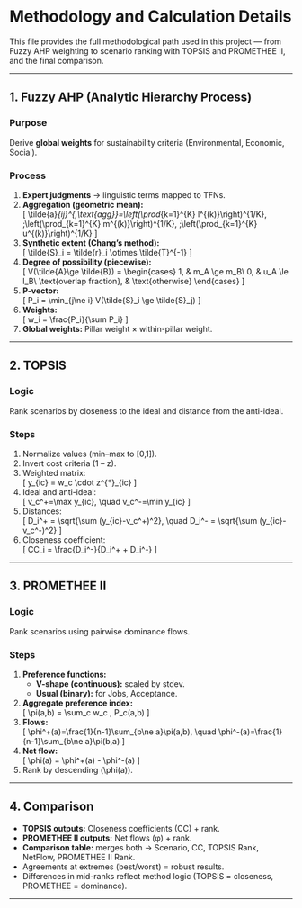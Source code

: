 # Methodology and Calculation Details

This file provides the full methodological path used in this project — from Fuzzy AHP weighting to scenario ranking with TOPSIS and PROMETHEE II, and the final comparison.  

---

## 1. Fuzzy AHP (Analytic Hierarchy Process)

### Purpose
Derive **global weights** for sustainability criteria (Environmental, Economic, Social).  

### Process
1. **Expert judgments** → linguistic terms mapped to TFNs.  
2. **Aggregation (geometric mean):**  
   \[
   \tilde{a}_{ij}^{\,\text{agg}}=\left(\prod_{k=1}^{K} l^{(k)}\right)^{1/K}, \;\left(\prod_{k=1}^{K} m^{(k)}\right)^{1/K}, \;\left(\prod_{k=1}^{K} u^{(k)}\right)^{1/K}
   \]
3. **Synthetic extent (Chang’s method):**  
   \[
   \tilde{S}_i = \tilde{r}_i \otimes \tilde{T}^{-1}
   \]
4. **Degree of possibility (piecewise):**  
   \[
   V(\tilde{A}\ge \tilde{B}) = 
   \begin{cases}
   1, & m_A \ge m_B\\
   0, & u_A \le l_B\\
   \text{overlap fraction}, & \text{otherwise}
   \end{cases}
   \]
5. **P-vector:**  
   \[
   P_i = \min_{j\ne i} V(\tilde{S}_i \ge \tilde{S}_j)
   \]
6. **Weights:**  
   \[
   w_i = \frac{P_i}{\sum P_i}
   \]
7. **Global weights:** Pillar weight × within-pillar weight.

---

## 2. TOPSIS

### Logic
Rank scenarios by closeness to the ideal and distance from the anti-ideal.

### Steps
1. Normalize values (min–max to [0,1]).  
2. Invert cost criteria (1 – z).  
3. Weighted matrix:  
   \[
   y_{ic} = w_c \cdot z^{*}_{ic}
   \]
4. Ideal and anti-ideal:  
   \[
   v_c^+=\max y_{ic}, \quad v_c^-=\min y_{ic}
   \]
5. Distances:  
   \[
   D_i^+ = \sqrt{\sum (y_{ic}-v_c^+)^2}, \quad D_i^- = \sqrt{\sum (y_{ic}-v_c^-)^2}
   \]
6. Closeness coefficient:  
   \[
   CC_i = \frac{D_i^-}{D_i^+ + D_i^-}
   \]

---

## 3. PROMETHEE II

### Logic
Rank scenarios using pairwise dominance flows.

### Steps
1. **Preference functions:**  
   - **V-shape (continuous):** scaled by stdev.  
   - **Usual (binary):** for Jobs, Acceptance.  
2. **Aggregate preference index:**  
   \[
   \pi(a,b) = \sum_c w_c \, P_c(a,b)
   \]
3. **Flows:**  
   \[
   \phi^+(a)=\frac{1}{n-1}\sum_{b\ne a}\pi(a,b), \quad
   \phi^-(a)=\frac{1}{n-1}\sum_{b\ne a}\pi(b,a)
   \]
4. **Net flow:**  
   \[
   \phi(a) = \phi^+(a) - \phi^-(a)
   \]
5. Rank by descending \(\phi(a)\).

---

## 4. Comparison

- **TOPSIS outputs:** Closeness coefficients (CC) + rank.  
- **PROMETHEE II outputs:** Net flows (φ) + rank.  
- **Comparison table:** merges both → Scenario, CC, TOPSIS Rank, NetFlow, PROMETHEE II Rank.  
- Agreements at extremes (best/worst) = robust results.  
- Differences in mid-ranks reflect method logic (TOPSIS = closeness, PROMETHEE = dominance).

---
